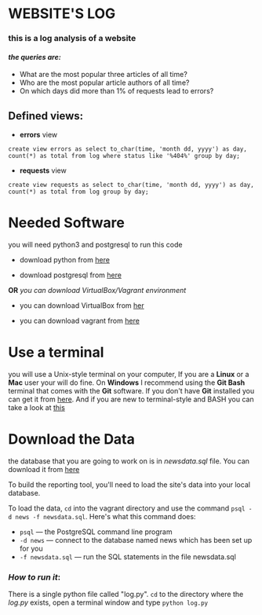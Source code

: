 # WEBSITE'S LOG
### this is a log analysis of a website


#### _the queries are:_
* What are the most popular three articles of all time?
* Who are the most popular article authors of all time?
* On which days did more than 1% of requests lead to errors?

## Defined views:

* **errors** view

`create view errors as
  select to_char(time, 'month dd, yyyy') as day, count(*) as total from log
  where status like '%404%' group by day;`

* **requests** view

`create view requests as
 select to_char(time, 'month dd, yyyy') as day, count(*) as total from log group by day;`


# Needed Software
  you will need python3 and postgresql to run this code
  * download python from [here](https://www.python.org/downloads/release/python-363/)

  * download postgresql from [here](https://www.postgresql.org/download/)

**OR** _you can download VirtualBox/Vagrant environment_
* you can download VirtualBox from [her](https://www.virtualbox.org/wiki/Download_Old_Builds_5_1)

* you can download vagrant from [here](https://www.vagrantup.com/)



# Use a terminal
you will use a Unix-style terminal on your computer, If you are a __Linux__ or a __Mac__ user your will do fine.
On __Windows__ I recommend using the __Git Bash__ terminal that comes with the __Git__ software.
If you don't have __Git__ installed you can get it from [here](https://git-scm.com/downloads).
And if you are new to terminal-style and BASH you can take a look at [this](http://www.tldp.org/LDP/Bash-Beginners-Guide/html/)





# Download the Data
the database that you are going to work on is in _newsdata.sql_ file. You can download it from [here](https://d17h27t6h515a5.cloudfront.net/topher/2016/August/57b5f748_newsdata/newsdata.zip)


To build the reporting tool, you'll need to load the site's data into your local database.

To load the data, `cd` into the vagrant directory and use the command `psql -d news -f newsdata.sql`.
Here's what this command does:
* `psql` — the PostgreSQL command line program
* `-d news` — connect to the database named news which has been set up for you
* `-f newsdata.sql` — run the SQL statements in the file newsdata.sql

### _How to run it_:
There is a single python file called "log.py".
`cd` to the directory where the _log.py_ exists, open a terminal window and type `python log.py`
